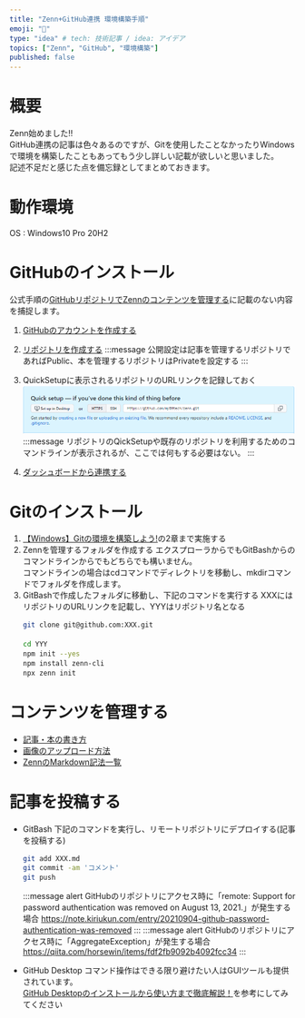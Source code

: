 ```yaml
---
title: "Zenn+GitHub連携 環境構築手順"
emoji: "🦔"
type: "idea" # tech: 技術記事 / idea: アイデア
topics: ["Zenn", "GitHub", "環境構築"]
published: false
---
```


# 概要
Zenn始めました!!  
GitHub連携の記事は色々あるのですが、Gitを使用したことなかったりWindowsで環境を構築したこともあってもう少し詳しい記載が欲しいと思いました。  
記述不足だと感じた点を備忘録としてまとめておきます。  

# 動作環境
OS  : Windows10 Pro 20H2

# GitHubのインストール
公式手順の[GitHubリポジトリでZennのコンテンツを管理する](https://zenn.dev/zenn/articles/connect-to-github)に記載のない内容を捕捉します。  

1. [GitHubのアカウントを作成する](https://crestadesign.org/github-account/)
2. [リポジトリを作成する](https://zenn.dev/zenn/articles/connect-to-github#1.-%E3%83%AA%E3%83%9D%E3%82%B8%E3%83%88%E3%83%AA%E3%82%92%E4%BD%9C%E6%88%90%E3%81%99%E3%82%8B) 
    :::message
    公開設定は記事を管理するリポジトリであればPublic、本を管理するリポジトリはPrivateを設定する
    :::
3. QuickSetupに表示されるリポジトリのURLリンクを記録しておく
  ![リポジトリのURL](/images/zenn_envconfig_git/RepogitoryURL.png)
    :::message
   リポジトリのQickSetupや既存のリポジトリを利用するためのコマンドラインが表示されるが、ここでは何もする必要はない。 
    :::

4. [ダッシュボードから連携する](https://zenn.dev/zenn/articles/connect-to-github#2.-%E3%83%80%E3%83%83%E3%82%B7%E3%83%A5%E3%83%9C%E3%83%BC%E3%83%89%E3%81%8B%E3%82%89%E9%80%A3%E6%90%BA%E3%81%99%E3%82%8B)

# Gitのインストール
1. [【Windows】Gitの環境を構築しよう!](https://prog-8.com/docs/git-env-win)の2章まで実施する
2. Zennを管理するフォルダを作成する
    エクスプローラからでもGitBashからのコマンドラインからでもどちらでも構いません。   
    コマンドラインの場合はcdコマンドでディレクトリを移動し、mkdirコマンドでフォルダを作成します。
3. GitBashで作成したフォルダに移動し、下記のコマンドを実行する
   XXXにはリポジトリのURLリンクを記載し、YYYはリポジトリ名となる
    ```bash
    git clone git@github.com:XXX.git

    cd YYY
    npm init --yes
    npm install zenn-cli
    npx zenn init
    ```

# コンテンツを管理する
- [記事・本の書き方](https://zenn.dev/zenn/articles/zenn-cli-guide)
- [画像のアップロード方法](https://zenn.dev/zenn/articles/deploy-github-images)
- [ZennのMarkdown記法一覧](https://zenn.dev/zenn/articles/markdown-guide)

# 記事を投稿する
- GitBash
  下記のコマンドを実行し、リモートリポジトリにデプロイする(記事を投稿する)
    ```bash
    git add XXX.md
    git commit -am 'コメント'
    git push
    ```
    :::message alert
    GitHubのリポジトリにアクセス時に「remote: Support for password authentication was removed on August 13, 2021.」が発生する場合
    https://note.kiriukun.com/entry/20210904-github-password-authentication-was-removed
    :::
    :::message alert
    GitHubのリポジトリにアクセス時に「AggregateException」が発生する場合
    https://qiita.com/horsewin/items/fdf2fb9092b4092fcc34
    :::

- GitHub Desktop
  コマンド操作はできる限り避けたい人はGUIツールも提供されています。  
  [GitHub Desktopのインストールから使い方まで徹底解説！](https://crestadesign.org/github-desktop/)を参考にしてみてください

